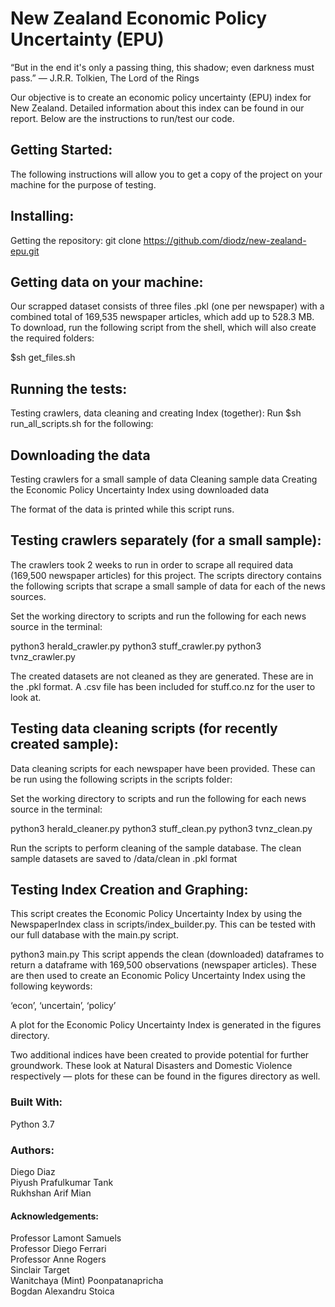 # New Zealand Economic Policy Uncertainty (EPU) 

“But in the end it's only a passing thing, this shadow; even darkness must pass.”
― J.R.R. Tolkien, The Lord of the Rings

Our objective is to create an economic policy uncertainty (EPU) index for New Zealand. Detailed information about this index can be found in our report. Below are the instructions to run/test our code. 

## Getting Started:
The following instructions will allow you to get a copy of the project on your machine for the purpose of testing.

## Installing: 
Getting the repository:
git clone https://github.com/diodz/new-zealand-epu.git

## Getting data on your machine: 
Our scrapped dataset consists of three files .pkl (one per newspaper) with a combined total of 169,535 newspaper articles, which add up to 528.3 MB. To download, run the following script from the shell, which will also create the required folders: 

$sh get_files.sh 

## Running the tests:
Testing crawlers, data cleaning and creating Index (together):
Run $sh run_all_scripts.sh for the following:

## Downloading the data
Testing crawlers for a small sample of data
Cleaning sample data
Creating the Economic Policy Uncertainty Index using downloaded data

The format of the data is printed while this script runs.


## Testing crawlers separately (for a small sample):
The crawlers took 2 weeks to run in order to scrape all required data (169,500 newspaper articles) for this project. The scripts directory contains the following scripts that scrape a small sample of data for each of the news sources.
	
Set the working directory to scripts and run the following for each news source in the terminal:

python3 herald_crawler.py
python3 stuff_crawler.py
python3 tvnz_crawler.py

The created datasets are not cleaned as they are generated. These are in the .pkl format. A .csv file has been included for stuff.co.nz for the user to look at. 

## Testing data cleaning scripts (for recently created sample):
Data cleaning scripts for each newspaper have been provided. These can be run using the following scripts in the scripts folder:

Set the working directory to scripts and run the following for each news source in the terminal:

python3 herald_cleaner.py
python3 stuff_clean.py
python3 tvnz_clean.py

Run the scripts to perform cleaning of the sample database. The clean sample datasets are saved to /data/clean in .pkl format

## Testing Index Creation and Graphing:
This script creates the Economic Policy Uncertainty Index by using the NewspaperIndex class in scripts/index_builder.py. This can be tested with our full database with the main.py script.

python3 main.py
This script appends the clean (downloaded) dataframes to return a dataframe with 169,500 observations (newspaper articles). These are then used to create an Economic Policy Uncertainty Index using the following keywords:

‘econ’, ‘uncertain’, ‘policy’

A plot for the Economic Policy Uncertainty Index is generated in the figures directory. 

Two additional indices have been created to provide potential for further groundwork. These look at Natural Disasters and Domestic Violence respectively — plots for these can be found in the figures directory as well.

### Built With:

Python 3.7 

### Authors:

Diego Diaz\
Piyush Prafulkumar Tank\
Rukhshan Arif Mian

#### Acknowledgements:

Professor Lamont Samuels\
Professor Diego Ferrari\
Professor Anne Rogers\
Sinclair Target\
Wanitchaya (Mint) Poonpatanapricha\
Bogdan Alexandru Stoica
